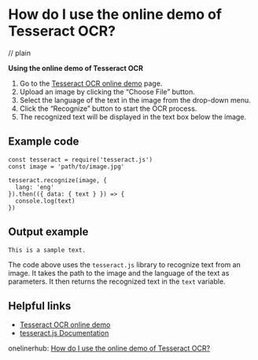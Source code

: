# How do I use the online demo of Tesseract OCR?
// plain

**Using the online demo of Tesseract OCR**

1. Go to the [Tesseract OCR online demo](https://tesseract-ocr.github.io/tesseract.js-demo/) page.
2. Upload an image by clicking the “Choose File” button.
3. Select the language of the text in the image from the drop-down menu.
4. Click the “Recognize” button to start the OCR process.
5. The recognized text will be displayed in the text box below the image.

## Example code

```
const tesseract = require('tesseract.js')
const image = 'path/to/image.jpg'

tesseract.recognize(image, {
  lang: 'eng'
}).then(({ data: { text } }) => {
  console.log(text)
})
```

## Output example

```
This is a sample text.
```

The code above uses the `tesseract.js` library to recognize text from an image. It takes the path to the image and the language of the text as parameters. It then returns the recognized text in the `text` variable.

## Helpful links
- [Tesseract OCR online demo](https://tesseract-ocr.github.io/tesseract.js-demo/)
- [tesseract.js Documentation](https://tesseract.projectnaptha.com/)

onelinerhub: [How do I use the online demo of Tesseract OCR?](https://onelinerhub.com/tesseract-ocr/how-do-i-use-the-online-demo-of-tesseract-ocr)